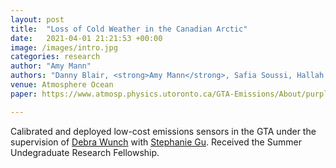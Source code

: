 ```yaml
---
layout: post
title:  "Loss of Cold Weather in the Canadian Arctic"
date:   2021-04-01 21:21:53 +00:00
image: /images/intro.jpg
categories: research
author: "Amy Mann"
authors: "Danny Blair, <strong>Amy Mann</strong>, Safia Soussi, Hallah Manni, Matthew Loxley"
venue: Atmosphere Ocean
paper: https://www.atmosp.physics.utoronto.ca/GTA-Emissions/About/purpleair/

---
```

Calibrated and deployed low-cost emissions sensors in the GTA under the supervision of [Debra Wunch](https://wunch-group.physics.utoronto.ca) with [Stephanie Gu](https://www.physics.utoronto.ca/members/gu-stephanie/). 
Received the Summer Undegraduate Research Fellowship. 
